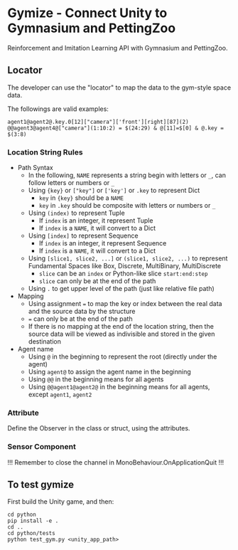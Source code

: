 # Gymize - Connect Unity to Gymnasium and PettingZoo

Reinforcement and Imitation Learning API with Gymnasium and PettingZoo.

## Locator

The developer can use the "locator" to map the data to the gym-style space data.

The followings are valid examples:

```
agent1@agent2@.key.0[12]["camera"]['front'][right][87](2)
@@agent3@agent4@["camera"](1:10:2) = $(24:29) & @[11]=$[0] & @.key = $(3:8)
```

### Location String Rules
- Path Syntax
  - In the following, `NAME` represents a string begin with letters or `_`, can follow letters or numbers or `_`
  - Using `{key}` or `["key"]` or `['key']` or `.key` to represent Dict
    - `key` in `{key}` should be a `NAME`
    - `key` in `.key` should be composite with letters or numbers or `_`
  - Using `(index)` to represent Tuple
    - If `index` is an integer, it represent Tuple
    - If `index` is a `NAME`, it will convert to a Dict
  - Using `[index]` to represent Sequence
    - If `index` is an integer, it represent Sequence
    - If `index` is a `NAME`, it will convert to a Dict
  - Using `[slice1, slice2, ...]` or `(slice1, slice2, ...)` to represent Fundamental Spaces like Box, Discrete, MultiBinary, MultiDiscrete
    - `slice` can be an `index` or Python-like slice `start:end:step`
    - `slice` can only be at the end of the path
  - Using `.` to get upper level of the path (just like relative file path)
- Mapping
  - Using assignment `=` to map the key or index between the real data and the source data by the structure
  - `=` can only be at the end of the path
  - If there is no mapping at the end of the location string, then the source data will be viewed as indivisible and stored in the given destination
- Agent name
  - Using `@` in the beginning to represent the root (directly under the agent)
  - Using `agent@` to assign the agent name in the beginning
  - Using `@@` in the beginning means for all agents
  - Using `@@agent1@agent2@` in the beginning means for all agents, except `agent1`, `agent2`

### Attribute
Define the Observer in the class or struct, using the attributes.

### Sensor Component



!!! Remember to close the channel in MonoBehaviour.OnApplicationQuit !!!

## To test gymize

First build the Unity game, and then:

```
cd python
pip install -e .
cd ..
cd python/tests
python test_gym.py <unity_app_path>
```